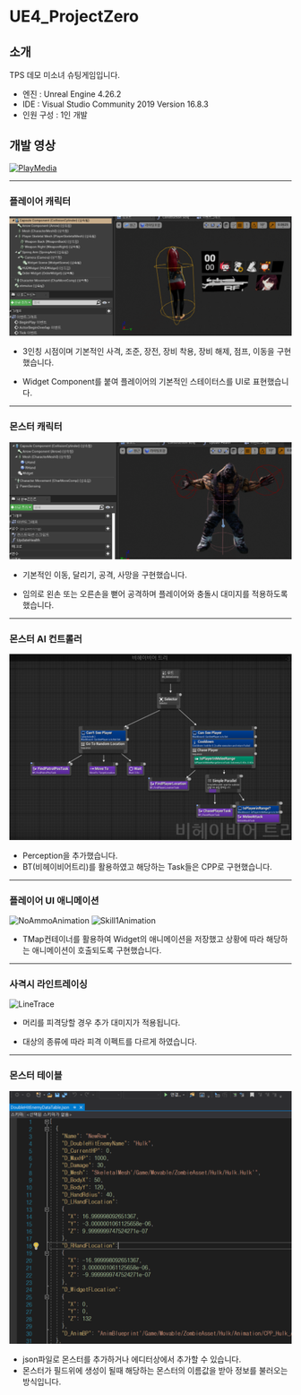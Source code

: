 # UE4_ProjectZero
## 소개
TPS 데모 미소녀 슈팅게임입니다.

* 엔진 : Unreal Engine 4.26.2
* IDE :  Visual Studio Community 2019 Version 16.8.3
* 인원 구성 : 1인 개발

## 개발 영상
[![PlayMedia](http://img.youtube.com/vi/Jvbn7Z9DrY4/0.jpg)](https://youtu.be/Jvbn7Z9DrY4?t=0s) 


* * *
### 플레이어 캐릭터
![Player](./img/Player.png)
* 3인칭 시점이며 기본적인 사격, 조준, 장전, 장비 착용, 장비 해제, 점프, 이동을 구현했습니다.

* Widget Component를 붙여 플레이어의 기본적인 스테이터스를 UI로 표현했습니다.

* * *
### 몬스터 캐릭터
![Monster](./img/Monster.png)
* 기본적인 이동, 달리기, 공격, 사망을 구현했습니다.

* 임의로 왼손 또는 오른손을 뻗어 공격하며 플레이어와 충돌시 대미지를 적용하도록 했습니다.

* * *
### 몬스터 AI 컨트롤러
![BT](./img/BT.png)
* Perception을 추가했습니다.
* BT(비헤이비어트리)를 활용하였고 해당하는 Task들은 CPP로 구현했습니다.

* * *
### 플레이어 UI 애니메이션
![NoAmmoAnimation](./img/NoAmmo.gif)
![Skill1Animation](./img/Skill1.gif)

* TMap컨테이너를 활용하여 Widget의 애니메이션을 저장했고 상황에 따라 해당하는 애니메이션이 호출되도록 구현했습니다.

* * *
### 사격시 라인트레이싱
![LineTrace](./img/LineTrace.gif)

* 머리를 피격당할 경우 추가 대미지가 적용됩니다.

* 대상의 종류에 따라 피격 이펙트를 다르게 하였습니다.

* * *
### 몬스터 테이블
![DataTable](./img/DataTable.png)
* json파일로 몬스터를 추가하거나 에디터상에서 추가할 수 있습니다.
* 몬스터가 필드위에 생성이 될때 해당하는 몬스터의 이름값을 받아 정보를 불러오는 방식입니다.
